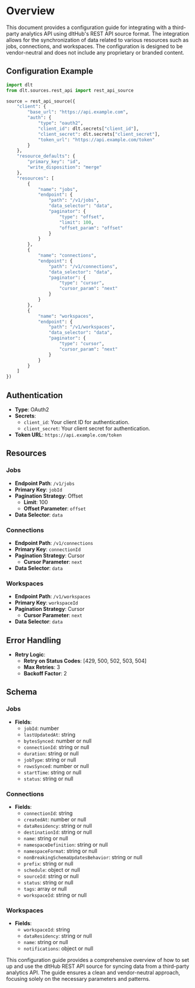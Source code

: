 # Overview

This document provides a configuration guide for integrating with a third-party analytics API using dltHub's REST API source format. The integration allows for the synchronization of data related to various resources such as jobs, connections, and workspaces. The configuration is designed to be vendor-neutral and does not include any proprietary or branded content.

## Configuration Example

```python
import dlt
from dlt.sources.rest_api import rest_api_source

source = rest_api_source({
    "client": {
        "base_url": "https://api.example.com",
        "auth": {
            "type": "oauth2",
            "client_id": dlt.secrets["client_id"],
            "client_secret": dlt.secrets["client_secret"],
            "token_url": "https://api.example.com/token"
        }
    },
    "resource_defaults": {
        "primary_key": "id",
        "write_disposition": "merge"
    },
    "resources": [
        {
            "name": "jobs",
            "endpoint": {
                "path": "/v1/jobs",
                "data_selector": "data",
                "paginator": {
                    "type": "offset",
                    "limit": 100,
                    "offset_param": "offset"
                }
            }
        },
        {
            "name": "connections",
            "endpoint": {
                "path": "/v1/connections",
                "data_selector": "data",
                "paginator": {
                    "type": "cursor",
                    "cursor_param": "next"
                }
            }
        },
        {
            "name": "workspaces",
            "endpoint": {
                "path": "/v1/workspaces",
                "data_selector": "data",
                "paginator": {
                    "type": "cursor",
                    "cursor_param": "next"
                }
            }
        }
    ]
})
```

## Authentication

- **Type**: OAuth2
- **Secrets**: 
  - `client_id`: Your client ID for authentication.
  - `client_secret`: Your client secret for authentication.
- **Token URL**: `https://api.example.com/token`

## Resources

### Jobs

- **Endpoint Path**: `/v1/jobs`
- **Primary Key**: `jobId`
- **Pagination Strategy**: Offset
  - **Limit**: 100
  - **Offset Parameter**: `offset`
- **Data Selector**: `data`

### Connections

- **Endpoint Path**: `/v1/connections`
- **Primary Key**: `connectionId`
- **Pagination Strategy**: Cursor
  - **Cursor Parameter**: `next`
- **Data Selector**: `data`

### Workspaces

- **Endpoint Path**: `/v1/workspaces`
- **Primary Key**: `workspaceId`
- **Pagination Strategy**: Cursor
  - **Cursor Parameter**: `next`
- **Data Selector**: `data`

## Error Handling

- **Retry Logic**: 
  - **Retry on Status Codes**: [429, 500, 502, 503, 504]
  - **Max Retries**: 3
  - **Backoff Factor**: 2

## Schema

### Jobs

- **Fields**:
  - `jobId`: number
  - `lastUpdatedAt`: string
  - `bytesSynced`: number or null
  - `connectionId`: string or null
  - `duration`: string or null
  - `jobType`: string or null
  - `rowsSynced`: number or null
  - `startTime`: string or null
  - `status`: string or null

### Connections

- **Fields**:
  - `connectionId`: string
  - `createdAt`: number or null
  - `dataResidency`: string or null
  - `destinationId`: string or null
  - `name`: string or null
  - `namespaceDefinition`: string or null
  - `namespaceFormat`: string or null
  - `nonBreakingSchemaUpdatesBehavior`: string or null
  - `prefix`: string or null
  - `schedule`: object or null
  - `sourceId`: string or null
  - `status`: string or null
  - `tags`: array or null
  - `workspaceId`: string or null

### Workspaces

- **Fields**:
  - `workspaceId`: string
  - `dataResidency`: string or null
  - `name`: string or null
  - `notifications`: object or null

This configuration guide provides a comprehensive overview of how to set up and use the dltHub REST API source for syncing data from a third-party analytics API. The guide ensures a clean and vendor-neutral approach, focusing solely on the necessary parameters and patterns.
